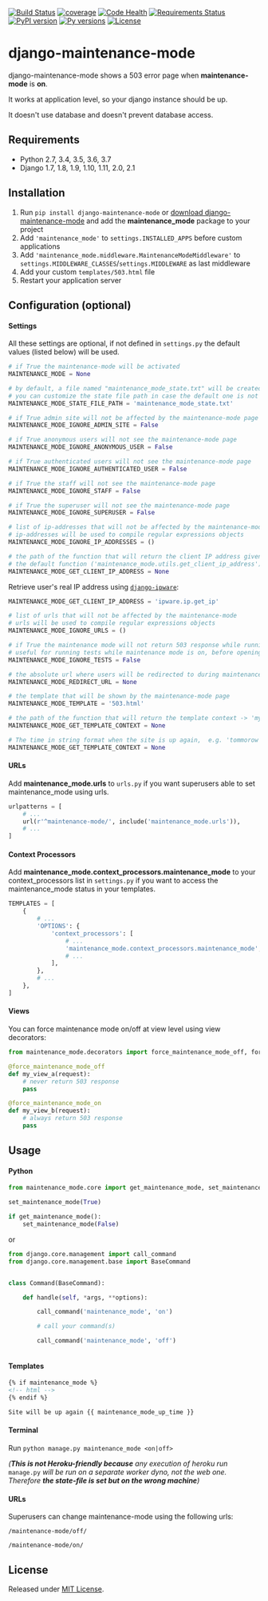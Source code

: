 [![Build Status](https://travis-ci.org/fabiocaccamo/django-maintenance-mode.svg?branch=master)](https://travis-ci.org/fabiocaccamo/django-maintenance-mode)
[![coverage](https://codecov.io/gh/fabiocaccamo/django-maintenance-mode/branch/master/graph/badge.svg)](https://codecov.io/gh/fabiocaccamo/django-maintenance-mode)
[![Code Health](https://landscape.io/github/fabiocaccamo/django-maintenance-mode/master/landscape.svg?style=flat)](https://landscape.io/github/fabiocaccamo/django-maintenance-mode/master)
[![Requirements Status](https://requires.io/github/fabiocaccamo/django-maintenance-mode/requirements.svg?branch=master)](https://requires.io/github/fabiocaccamo/django-maintenance-mode/requirements/?branch=master)
[![PyPI version](https://badge.fury.io/py/django-maintenance-mode.svg)](https://badge.fury.io/py/django-maintenance-mode)
[![Py versions](https://img.shields.io/pypi/pyversions/django-maintenance-mode.svg)](https://img.shields.io/pypi/pyversions/django-maintenance-mode.svg)
[![License](https://img.shields.io/pypi/l/django-maintenance-mode.svg)](https://img.shields.io/pypi/l/django-maintenance-mode.svg)

# django-maintenance-mode
django-maintenance-mode shows a 503 error page when **maintenance-mode** is **on**.

It works at application level, so your django instance should be up.

It doesn't use database and doesn't prevent database access.

## Requirements
- Python 2.7, 3.4, 3.5, 3.6, 3.7
- Django 1.7, 1.8, 1.9, 1.10, 1.11, 2.0, 2.1

## Installation

1. Run ``pip install django-maintenance-mode`` or [download django-maintenance-mode](http://pypi.python.org/pypi/django-maintenance-mode) and add the **maintenance_mode** package to your project
2. Add ``'maintenance_mode'`` to ``settings.INSTALLED_APPS`` before custom applications
3. Add ``'maintenance_mode.middleware.MaintenanceModeMiddleware'`` to ``settings.MIDDLEWARE_CLASSES``/``settings.MIDDLEWARE`` as last middleware
4. Add your custom ``templates/503.html`` file
5. Restart your application server

## Configuration (optional)

#### Settings
All these settings are optional, if not defined in ``settings.py`` the default values (listed below) will be used.

```python
# if True the maintenance-mode will be activated
MAINTENANCE_MODE = None
```

```python
# by default, a file named "maintenance_mode_state.txt" will be created in the maintenance_mode directory
# you can customize the state file path in case the default one is not writable
MAINTENANCE_MODE_STATE_FILE_PATH = 'maintenance_mode_state.txt'
```

```python
# if True admin site will not be affected by the maintenance-mode page
MAINTENANCE_MODE_IGNORE_ADMIN_SITE = False
```

```python
# if True anonymous users will not see the maintenance-mode page
MAINTENANCE_MODE_IGNORE_ANONYMOUS_USER = False
```

```python
# if True authenticated users will not see the maintenance-mode page
MAINTENANCE_MODE_IGNORE_AUTHENTICATED_USER = False
```

```python
# if True the staff will not see the maintenance-mode page
MAINTENANCE_MODE_IGNORE_STAFF = False
```

```python
# if True the superuser will not see the maintenance-mode page
MAINTENANCE_MODE_IGNORE_SUPERUSER = False
```

```python
# list of ip-addresses that will not be affected by the maintenance-mode
# ip-addresses will be used to compile regular expressions objects
MAINTENANCE_MODE_IGNORE_IP_ADDRESSES = ()
```

```python
# the path of the function that will return the client IP address given the request object -> 'myapp.mymodule.myfunction'
# the default function ('maintenance_mode.utils.get_client_ip_address') returns request.META['REMOTE_ADDR']
MAINTENANCE_MODE_GET_CLIENT_IP_ADDRESS = None
```
Retrieve user's real IP address using [`django-ipware`](https://github.com/un33k/django-ipware):
```python
MAINTENANCE_MODE_GET_CLIENT_IP_ADDRESS = 'ipware.ip.get_ip'
```

```python
# list of urls that will not be affected by the maintenance-mode
# urls will be used to compile regular expressions objects
MAINTENANCE_MODE_IGNORE_URLS = ()
```

```python
# if True the maintenance mode will not return 503 response while running tests
# useful for running tests while maintenance mode is on, before opening the site to public use
MAINTENANCE_MODE_IGNORE_TESTS = False
```

```python
# the absolute url where users will be redirected to during maintenance-mode
MAINTENANCE_MODE_REDIRECT_URL = None
```

```python
# the template that will be shown by the maintenance-mode page
MAINTENANCE_MODE_TEMPLATE = '503.html'
```

```python
# the path of the function that will return the template context -> 'myapp.mymodule.myfunction'
MAINTENANCE_MODE_GET_TEMPLATE_CONTEXT = None
```

```python
# The time in string format when the site is up again,  e.g. 'tommorow', 'next week', 'dd/mm/yyyy HH:MM'
MAINTENANCE_MODE_GET_TEMPLATE_CONTEXT = None
```

#### URLs
Add **maintenance_mode.urls** to ``urls.py`` if you want superusers able to set maintenance_mode using urls.

```python
urlpatterns = [
    # ...
    url(r'^maintenance-mode/', include('maintenance_mode.urls')),
    # ...
]
```

#### Context Processors
Add **maintenance_mode.context_processors.maintenance_mode** to your context_processors list in ``settings.py`` if you want to access the maintenance_mode status in your templates.

```python
TEMPLATES = [
    {
        # ...
        'OPTIONS': {
            'context_processors': [
                # ...
                'maintenance_mode.context_processors.maintenance_mode',
                # ...
            ],
        },
        # ...
    },
]
```

#### Views
You can force maintenance mode on/off at view level using view decorators:

```python
from maintenance_mode.decorators import force_maintenance_mode_off, force_maintenance_mode_on

@force_maintenance_mode_off
def my_view_a(request):
    # never return 503 response
    pass

@force_maintenance_mode_on
def my_view_b(request):
    # always return 503 response
    pass
```

## Usage

#### Python
```python
from maintenance_mode.core import get_maintenance_mode, set_maintenance_mode

set_maintenance_mode(True)

if get_maintenance_mode():
    set_maintenance_mode(False)
```
or
```python
from django.core.management import call_command
from django.core.management.base import BaseCommand


class Command(BaseCommand):

    def handle(self, *args, **options):

        call_command('maintenance_mode', 'on')

        # call your command(s)

        call_command('maintenance_mode', 'off')



```

#### Templates
```html
{% if maintenance_mode %}
<!-- html -->
{% endif %}
```

```html
Site will be up again {{ maintenance_mode_up_time }}
```

#### Terminal

Run ``python manage.py maintenance_mode <on|off>``

*(**This is not Heroku-friendly because** any execution of heroku run* `manage.py` *will be run on a separate worker dyno, not the web one. Therefore **the state-file is set but on the wrong machine**)*

#### URLs
Superusers can change maintenance-mode using the following urls:

``/maintenance-mode/off/``

``/maintenance-mode/on/``

## License
Released under [MIT License](LICENSE.txt).
